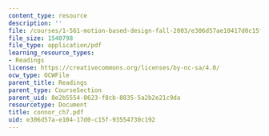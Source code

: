 ```yaml
---
content_type: resource
description: ''
file: /courses/1-561-motion-based-design-fall-2003/e306d57ae10417d0c15f93554730c192_connor_ch7.pdf
file_size: 1540798
file_type: application/pdf
learning_resource_types:
- Readings
license: https://creativecommons.org/licenses/by-nc-sa/4.0/
ocw_type: OCWFile
parent_title: Readings
parent_type: CourseSection
parent_uid: 8e2b5554-8623-f8cb-8835-5a2b2e21c9da
resourcetype: Document
title: connor_ch7.pdf
uid: e306d57a-e104-17d0-c15f-93554730c192
---
```

